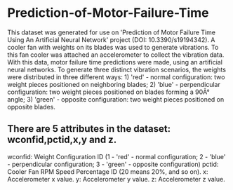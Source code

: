 # Prediction-of-Motor-Failure-Time


This dataset was generated for use on 'Prediction of Motor Failure Time Using An Artificial Neural Network' project (DOI: 10.3390/s19194342). A cooler fan with weights on its blades was used to generate vibrations. To this fan cooler was attached an accelerometer to collect the vibration data. With this data, motor failure time predictions were made, using an artificial neural networks. To generate three distinct vibration scenarios, the weights were distributed in three different ways: 1) 'red' - normal configuration: two weight pieces positioned on neighboring blades; 2) 'blue' - perpendicular configuration: two weight pieces positioned on blades forming a 90Â° angle; 3) 'green' - opposite configuration: two weight pieces positioned on opposite blades.

## There are 5 attributes in the dataset: wconfid,pctid,x,y and z.

wconfid: Weight Configuration ID (1 - 'red' - normal configuration; 2 - 'blue' - perpendicular configuration; 3 - 'green' - opposite configuration)
pctid: Cooler Fan RPM Speed Percentage ID (20 means 20%, and so on).
x: Accelerometer x value.
y: Accelerometer y value.
z: Accelerometer z value.
